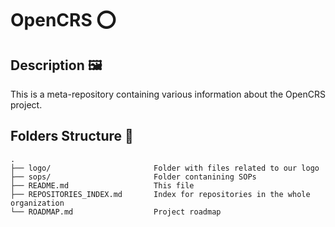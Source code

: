 # OpenCRS ⭕

## Description 🖼️

This is a meta-repository containing various information about the OpenCRS project.

## Folders Structure 📁

```
.
├── logo/                       Folder with files related to our logo
├── sops/                       Folder contanining SOPs
├── README.md                   This file
├── REPOSITORIES_INDEX.md       Index for repositories in the whole organization
└── ROADMAP.md                  Project roadmap
```